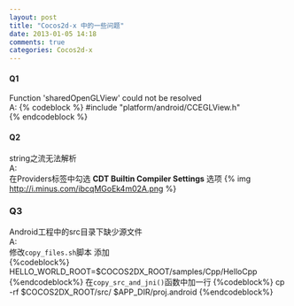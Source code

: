 ```yaml
---
layout: post
title: "Cocos2d-x 中的一些问题"
date: 2013-01-05 14:18
comments: true
categories: Cocos2d-x
---
```


#### __Q1__
Function 'sharedOpenGLView' could not be resolved  
A:
{% codeblock %}
#include "platform/android/CCEGLView.h"  
{% endcodeblock %}



#### __Q2__  
string之流无法解析  
A:  
在Providers标签中勾选 __CDT Builtin Compiler Settings__ 选项
{% img http://i.minus.com/ibcqMGoEk4m02A.png  %}


### __Q3__
Android工程中的src目录下缺少源文件  
A:  
修改`copy_files.sh`脚本
添加  
{%codeblock%} 
HELLO_WORLD_ROOT=$COCOS2DX_ROOT/samples/Cpp/HelloCpp
{%endcodeblock%}
在`copy_src_and_jni()`函数中加一行
{%codeblock%} 
cp -rf $COCOS2DX_ROOT/src/ $APP_DIR/proj.android
{%endcodeblock%}

